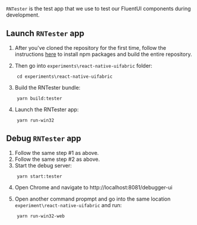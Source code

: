 `RNTester` is the test app that we use to test our FluentUI components during development.

## Launch `RNTester` app

1. After you've cloned the repository for the first time, follow the instructions [here](../../README.md) to install npm packages and build the entire repository.

2. Then go into `experiments\react-native-uifabric` folder:

```
    cd experiments\react-native-uifabric
```

3. Build the RNTester bundle:

```
    yarn build:tester
```

4. Launch the RNTester app:

```
    yarn run-win32
```

## Debug `RNTester` app

1. Follow the same step #1 as above.
2. Follow the same step #2 as above.
3. Start the debug server:

```
    yarn start:tester
```

4. Open Chrome and navigate to http://localhost:8081/debugger-ui

5. Open another command propmpt and go into the same location `experiment\react-native-uifabric` and run:

```
    yarn run-win32-web
```
